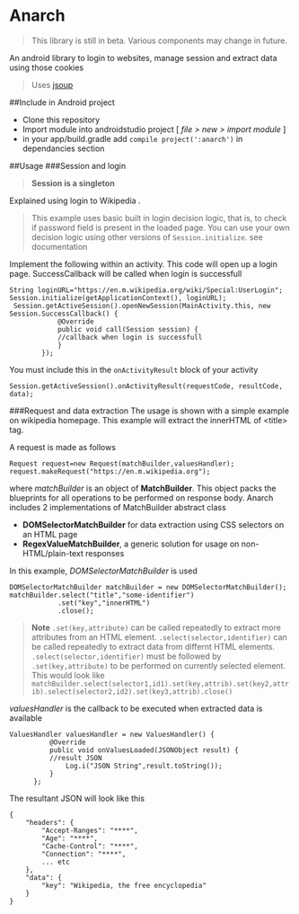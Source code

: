 # Anarch
>This library is still in beta. Various components may change in future.

An android library to login to websites, manage session and extract data using those cookies
>Uses [jsoup](http://jsoup.org/)

##Include in Android project

* Clone this repository
* Import module into androidstudio project [ *file > new > import module* ]
* in your app/build.gradle add 
    `compile project(':anarch')` in dependancies section

##Usage
###Session and login
>**Session is a singleton**

Explained using login to Wikipedia . 
>This example uses basic built in login decision logic, that is, to check if password field is present in the loaded page. 
>You can use your own decision logic using other versions of `Session.initialize`. see documentation

Implement the following within an activity. This code will open up a login page. SuccessCallback will be called when login is successfull
```
String loginURL="https://en.m.wikipedia.org/wiki/Special:UserLogin";
Session.initialize(getApplicationContext(), loginURL);
 Session.getActiveSession().openNewSession(MainActivity.this, new Session.SuccessCallback() {
            @Override
            public void call(Session session) {
            //callback when login is successfull
            }
        });
```
You must include this in the `onActivityResult` block of your activity
```
Session.getActiveSession().onActivityResult(requestCode, resultCode, data);
```
###Request and data extraction
The usage is shown with a simple example on wikipedia homepage. This example will extract the innerHTML of \<title\> tag.

A request is made as follows
```
Request request=new Request(matchBuilder,valuesHandler);
request.makeRequest("https://en.m.wikipedia.org");
```
where *matchBuilder* is an object of **MatchBuilder**. This object packs the blueprints for all operations to be performed on response body.
Anarch includes 2 implementations of MatchBuilder abstract class
* **DOMSelectorMatchBuilder** for data extraction using CSS selectors on an HTML page
* **RegexValueMatchBuilder**, a generic solution for usage on non-HTML/plain-text responses

In this example, *DOMSelectorMatchBuilder* is used
```
DOMSelectorMatchBuilder matchBuilder = new DOMSelectorMatchBuilder();
matchBuilder.select("title","some-identifier")
            .set("key","innerHTML")
            .close();
  ```
> **Note**
>`.set(key,attribute)` can be called repeatedly to extract more attributes from an HTML element.
>`.select(selector,identifier)` can be called repeatedly to extract data from differnt HTML elements.
>`.select(selector,identifier)` must be followed by `.set(key,attribute)` to be performed on currently selected element.
>  This would look like
>  `matchBuilder.select(selector1,id1).set(key,attrib).set(key2,attrib).select(selector2,id2).set(key3,attrib).close()`
  
  *valuesHandler* is the callback to be executed when extracted data is available
  ```
  ValuesHandler valuesHandler = new ValuesHandler() {
            @Override
            public void onValuesLoaded(JSONObject result) {
            //result JSON
                Log.i("JSON String",result.toString());
            }
        };
````

The resultant JSON will look like this
```
{
	"headers": {
		"Accept-Ranges": "****",
		"Age": "****",
		"Cache-Control": "****",
		"Connection": "****",
		... etc
	},
	"data": {
		"key": "Wikipedia, the free encyclopedia"
	}
}
```
